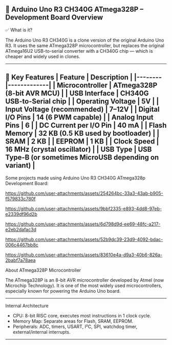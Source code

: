 🔷 Arduino Uno R3 CH340G ATmega328P – Development Board Overview
---

✅ What is it?

The Arduino Uno R3 CH340G is a clone version of the original Arduino Uno R3.
It uses the same ATmega328P microcontroller, but replaces the original ATmega16U2 USB-to-serial converter with a CH340G chip — which is cheaper and widely used in clones.

---

🔩 Key Features
| Feature | Description |
|--------|-------------|
| **Microcontroller** | ATmega328P (8-bit AVR MCU) |
| **USB Interface** | CH340G USB-to-Serial chip |
| **Operating Voltage** | 5V |
| **Input Voltage (recommended)** | 7–12V |
| **Digital I/O Pins** | 14 (6 PWM capable) |
| **Analog Input Pins** | 6 |
| **DC Current per I/O Pin** | 40 mA |
| **Flash Memory** | 32 KB (0.5 KB used by bootloader) |
| **SRAM** | 2 KB |
| **EEPROM** | 1 KB |
| **Clock Speed** | 16 MHz (crystal oscillator) |
| **USB Type** | USB Type-B (or sometimes MicroUSB depending on variant) |
---

Some projects made using Arduino Uno R3 CH340G ATmega328p Development Board:


https://github.com/user-attachments/assets/254264bc-33a3-43ab-b905-f579833c780f

https://github.com/user-attachments/assets/9bbf2335-e893-4dd8-97eb-e2339df96d2b

https://github.com/user-attachments/assets/6d798d9d-ee69-48fc-a217-e2eb2dafac3d  

https://github.com/user-attachments/assets/52b9dc39-23d9-4092-bdac-006c4467bb8c

https://github.com/user-attachments/assets/83610e4a-d9a3-40b6-826a-2babf7a78aea

About ATmega328P Microcontroller

The ATmega328P is an 8-bit AVR microcontroller developed by Atmel (now Microchip Technology). It is one of the most widely used microcontrollers, especially known for powering the Arduino Uno board.

---

Internal Architecture

*  CPU: 8-bit RISC core, executes most instructions in 1 clock cycle.
*  Memory Map: Separate areas for Flash, SRAM, EEPROM.
*  Peripherals: ADC, timers, USART, I²C, SPI, watchdog timer, external/internal interrupts.

---
